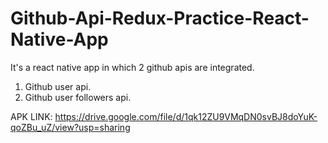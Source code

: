 # Github-Api-Redux-Practice-React-Native-App

It's a react native app in which 2 github apis are integrated.

1. Github user api.
2. Github user followers api.

APK LINK: https://drive.google.com/file/d/1qk12ZU9VMqDN0svBJ8doYuK-qoZBu_uZ/view?usp=sharing
